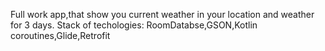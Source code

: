 Full work app,that show you current weather in your location and weather for 3 days.
Stack of techologies: RoomDatabse,GSON,Kotlin coroutines,Glide,Retrofit
